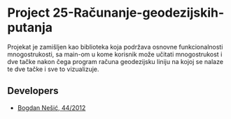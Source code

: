 # Project 25-Računanje-geodezijskih-putanja

Projekat je zamišljen kao biblioteka koja podržava osnovne funkcionalnosti mnogostrukosti, sa main-om u kome korisnik
može učitati mnogostrukost i dve tačke nakon čega program računa geodezijsku liniju na kojoj se nalaze te dve tačke i sve to
vizualizuje.

## Developers

- [Bogdan Nešić, 44/2012](https://gitlab.com/da5id2517)
